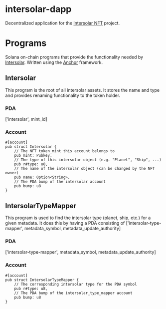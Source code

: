 # intersolar-dapp

Decentralized application for the [Intersolar NFT](https://intersolar-nft.com/) project.

# Programs

Solana on-chain programs that provide the functionality needed by [Intersolar](https://intersolar-nft.com/). Written using the [Anchor](https://github.com/project-serum/anchor) framework.

## Intersolar

This program is the root of all intersolar assets. It stores the name and type and provides renaming functionality to the token holder.

### PDA

['intersolar', mint_id]

### Account

```
#[account]
pub struct Intersolar {
    // The NFT token_mint this account belongs to
    pub mint: Pubkey,
    // The type of this intersolar object (e.g. "Planet", "Ship", ...)
    pub r#type: u8,
    // The name of the intersolar object (can be changed by the NFT owner)
    pub name: Option<String>,
    // The PDA bump of the intersolar account
    pub bump: u8
}
```

## IntersolarTypeMapper

This program is used to find the intersolar type (planet, ship, etc.) for a given metadata. It does this by having a PDA consisting of ['intersolar-type-mapper', metadata_symbol, metadata_update_authority]

### PDA

['intersolar-type-mapper', metadata_symbol, metadata_update_authority]

### Account

```
#[account]
pub struct IntersolarTypeMapper {
    // The corresponding intersolar type for the PDA symbol
    pub r#type: u8,
    // The PDA bump of the intersolar_type_mapper account
    pub bump: u8
}
```
